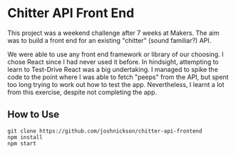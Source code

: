# Chitter API Front End
This project was a weekend challenge after 7 weeks at Makers. The aim was to build a front end for an existing "chitter" (sound familiar?) API. 

We were able to use any front end framework or library of our choosing. I chose React since I had never used it before. In hindsight, attempting to learn to Test-Drive React was a big undertaking. I managed to spike the code to the point where I was able to fetch "peeps" from the API, but spent too long trying to work out how to test the app. Nevertheless, I learnt a lot from this exercise, despite not completing the app. 

## How to Use
```
git clone https://github.com/joshnickson/chitter-api-frontend
npm install
npm start
```
